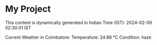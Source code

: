 # My Project

This content is dynamically generated in Indian Time (IST): 2024-02-09 02:30:01 IST


Current Weather in Coimbatore:
Temperature: 24.88 °C
Condition: haze
